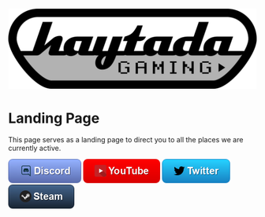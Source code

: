 ![Haytada Gaming](HaytadaGaming.png)


# Landing Page

This page serves as a landing page to direct you to all the places we are currently active.

[![Discord](Discord.png)](https://discord.gg/GrQgQTS)
[![YouTube](YouTube.png)](https://www.youtube.com/channel/UCq47SvfvPnVSp7m5DLXZW7Q)
[![Twitter](Twitter.png)](https://www.twitter.com/haytadagaming)
[![Steam](Steam.png)](https://steamcommunity.com/groups/haytada)
